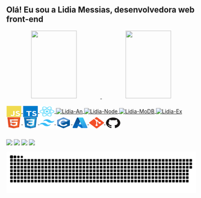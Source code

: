 ## Olá! Eu sou a Lidia Messias, desenvolvedora web front-end
<div align="center">
  <a href="https://github.com/LidiaMessias">
  <img height="180em" width="49%" src="https://github-readme-stats.vercel.app/api?username=LidiaMessias&show_icons=true&theme=dracula&include_all_commits=true&count_private=true"/>
  <img height="180em" width="49%" src="https://github-readme-stats.vercel.app/api/top-langs/?username=LidiaMessias&layout=compact&langs_count=7&theme=dracula"/>
</div>
<div style="display: inline_block"><br>
  <img align="center" alt="Lidia-Js" height="30" width="40" src="https://raw.githubusercontent.com/devicons/devicon/master/icons/javascript/javascript-plain.svg">
  <img align="center" alt="Lidia-Ts" height="30" width="40" src="https://raw.githubusercontent.com/devicons/devicon/master/icons/typescript/typescript-plain.svg">
  <img align="center" alt="Lidia-Ts" height="30" width="40" src="https://raw.githubusercontent.com/devicons/devicon/v2.16.0/icons/react/react-original.svg">
  <img align="center" alt="Lidia-An" height="30" width="40" src="https://cdn.jsdelivr.net/gh/devicons/devicon/icons/angularjs/angularjs-original.svg" />
  <img align="center" alt="Lidia-Node" height="30" width="40" src="https://cdn.jsdelivr.net/gh/devicons/devicon/icons/nodejs/nodejs-original.svg" />
  <img align="center" alt="Lidia-MoDB" height="30" width="40" src="https://cdn.jsdelivr.net/gh/devicons/devicon/icons/mongodb/mongodb-original-wordmark.svg" />
  <img align="center" alt="Lidia-Ex" height="30" width="40" src="https://cdn.jsdelivr.net/gh/devicons/devicon/icons/express/express-original.svg" />
  <img align="center" alt="Lidia-HTML" height="30" width="40" src="https://raw.githubusercontent.com/devicons/devicon/master/icons/html5/html5-original.svg">
  <img align="center" alt="Lidia-CSS" height="30" width="40" src="https://raw.githubusercontent.com/devicons/devicon/master/icons/css3/css3-original.svg">
  <img align="center" alt="Lidia-CSS" height="30" width="40" src="https://github.com/devicons/devicon/blob/master/icons/tailwindcss/tailwindcss-original.svg">
  <img align="center" alt="Lidia-CSS" height="30" width="40" src="https://raw.githubusercontent.com/devicons/devicon/v2.16.0/icons/c/c-original.svg"> 
  <img align="center" alt="Lidia-CSS" height="30" width="40" src="https://raw.githubusercontent.com/devicons/devicon/v2.16.0/icons/azure/azure-original.svg">
  <img align="center" alt="Lidia-CSS" height="30" width="40" src="https://raw.githubusercontent.com/devicons/devicon/v2.16.0/icons/git/git-original.svg">
  <img align="center" alt="Lidia-CSS" height="30" width="40" src="https://raw.githubusercontent.com/devicons/devicon/v2.16.0/icons/github/github-original.svg">
  
                    
</div>
  
##

<div> 
  <a href = "mailto:lidia.mess@gmail.com"><img src="https://img.shields.io/badge/Gmail-D14836?style=for-the-badge&logo=gmail&logoColor=white"></a>
  <a href="https://www.linkedin.com/in/lidiamessias/" target="_blank"><img src="https://img.shields.io/badge/-LinkedIn-%230077B5?style=for-the-badge&logo=linkedin&logoColor=white" target="_blank"></a> 
  <a href="https://instagram.com/lidiamessias" target="_blank"><img src="https://img.shields.io/badge/-Instagram-%23E4405F?style=for-the-badge&logo=instagram&logoColor=white" target="_blank"></a> 
  <a href = "https://www.facebook.com/lidia.messias.3"><img src="https://img.shields.io/badge/Facebook-1877F2?style=for-the-badge&logo=facebook&logoColor=white"></a>
  
  ![Snake animation](https://github.com/LidiaMessias/LidiaMessias/blob/output/github-contribution-grid-snake.svg)

</div>
